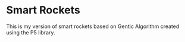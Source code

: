 # Smart Rockets
This is my version of smart rockets based on Gentic Algorithm created using the P5 library.  
 